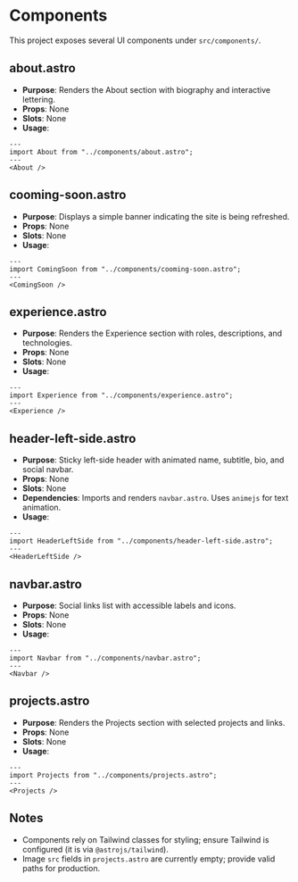 # Components

This project exposes several UI components under `src/components/`.

## about.astro
- **Purpose**: Renders the About section with biography and interactive lettering.
- **Props**: None
- **Slots**: None
- **Usage**:
```astro
---
import About from "../components/about.astro";
---
<About />
```

## cooming-soon.astro
- **Purpose**: Displays a simple banner indicating the site is being refreshed.
- **Props**: None
- **Slots**: None
- **Usage**:
```astro
---
import ComingSoon from "../components/cooming-soon.astro";
---
<ComingSoon />
```

## experience.astro
- **Purpose**: Renders the Experience section with roles, descriptions, and technologies.
- **Props**: None
- **Slots**: None
- **Usage**:
```astro
---
import Experience from "../components/experience.astro";
---
<Experience />
```

## header-left-side.astro
- **Purpose**: Sticky left-side header with animated name, subtitle, bio, and social navbar.
- **Props**: None
- **Slots**: None
- **Dependencies**: Imports and renders `navbar.astro`. Uses `animejs` for text animation.
- **Usage**:
```astro
---
import HeaderLeftSide from "../components/header-left-side.astro";
---
<HeaderLeftSide />
```

## navbar.astro
- **Purpose**: Social links list with accessible labels and icons.
- **Props**: None
- **Slots**: None
- **Usage**:
```astro
---
import Navbar from "../components/navbar.astro";
---
<Navbar />
```

## projects.astro
- **Purpose**: Renders the Projects section with selected projects and links.
- **Props**: None
- **Slots**: None
- **Usage**:
```astro
---
import Projects from "../components/projects.astro";
---
<Projects />
```

## Notes
- Components rely on Tailwind classes for styling; ensure Tailwind is configured (it is via `@astrojs/tailwind`).
- Image `src` fields in `projects.astro` are currently empty; provide valid paths for production.